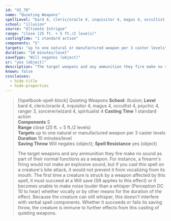 ```yaml
---
id: "UI_78"
name: "Quieting Weapons"
spellLevel: "bard 4, cleric/oracle 4, inquisitor 4, magus 4, occultist 4, psychic 4, ranger 3, sorcerer/wizard 4, spiritualist 4"
school: "illusion"
source: "Ultimate Intrigue"
range: "close (25 ft. + 5 ft./2 levels)"
castingTime: "1 standard action"
components: "S"
targets: "up to one natural or manufactured weapon per 3 caster levels"
duration: "10 minutes/level"
saveType: "Will negates (object)"
sr: "yes (object)"
description: "The target weapons and any ammunition they fire make no sound as part of their normal functions as a weapon. For instance, a firearm's firing would not make an explosive sound, but if you  cast this spell on a creature's bite attack, it would not prevent it from vocalizing from its mouth. The first time a creature is struck by a weapon affected by this spell, it must succeed at a Will save (SR applies to this effect) or it becomes unable to make noise louder than a whisper (Perception DC 10 to hear) whether vocally or by other means for the duration of the effect. Because the creature can still whisper, this doesn't interfere with verbal spell components. Whether it succeeds or fails its saving throw, the creature is immune to further effects from this casting of quieting weapons."
known: false
cssclasses:
  - hide-title
  - hide-properties
---
```


> [!spellbook-spell-block] Quieting Weapons
> **School:** illusion; **Level** bard 4, cleric/oracle 4, inquisitor 4, magus 4, occultist 4, psychic 4, ranger 3, sorcerer/wizard 4, spiritualist 4
> **Casting Time** 1 standard action  
> **Components** S  
> **Range** close (25 ft. + 5 ft./2 levels)  
> **Targets** up to one natural or manufactured weapon per 3 caster levels  
> **Duration** 10 minutes/level  
> **Saving Throw** Will negates (object); **Spell Resistance** yes (object)
> 
> The target weapons and any ammunition they fire make no sound as part of their normal functions as a weapon. For instance, a firearm's firing would not make an explosive sound, but if you  cast this spell on a creature's bite attack, it would not prevent it from vocalizing from its mouth. The first time a creature is struck by a weapon affected by this spell, it must succeed at a Will save (SR applies to this effect) or it becomes unable to make noise louder than a whisper (Perception DC 10 to hear) whether vocally or by other means for the duration of the effect. Because the creature can still whisper, this doesn't interfere with verbal spell components. Whether it succeeds or fails its saving throw, the creature is immune to further effects from this casting of quieting weapons.